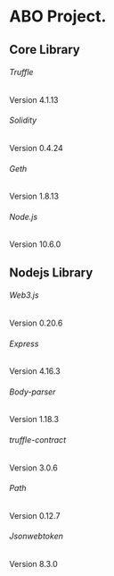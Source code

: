 # ABO Project.

## Core Library

###### Truffle
Version 4.1.13

###### Solidity
Version 0.4.24

###### Geth
Version 1.8.13

###### Node.js
Version 10.6.0

## Nodejs Library

###### Web3.js
Version 0.20.6

###### Express
Version 4.16.3

###### Body-parser
Version 1.18.3

###### truffle-contract
Version 3.0.6

###### Path
Version 0.12.7

###### Jsonwebtoken
Version 8.3.0